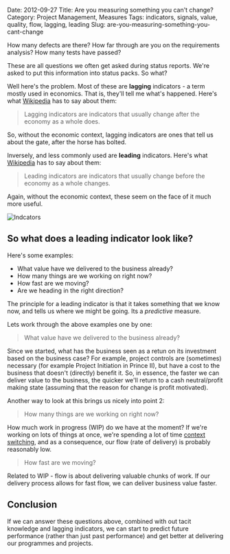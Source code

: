 Date: 2012-09-27
Title: Are you measuring something you can't change? 
Category: Project Management, Measures
Tags: indicators, signals, value, quality, flow, lagging, leading
Slug: are-you-measuring-something-you-cant-change

How many defects are there? How far through are you on the requirements analysis? How many tests have passed?

These are all questions we often get asked during status reports. We're asked to put this information into status packs. So what?

Well here's the problem. Most of these are **lagging** indicators - a term mostly used in economics. That is, they'll tell me what's happened. Here's what [Wikipedia][1] has to say about them:

> Lagging indicators are indicators that usually change after the economy as a whole does.

So, without the economic context, lagging indicators are ones that tell us about the gate, after the horse has bolted.

Inversely, and less commonly used are **leading** indicators. Here's what [Wikipedia][2] has to say about them:

> Leading indicators are indicators that usually change before the economy as a whole changes.

Again, without the economic context, these seem on the face of it much more useful.

![Indcators](http://cdn.benhughes.org/static/images/indicators.png "Lagging & Leading Indicators")

So what does a leading indicator look like?
----



Here's some examples:

* What value have we delivered to the business already?
* How many things are we working on right now?
* How fast are we moving?
* Are we heading in the right direction?

The principle for a leading indicator is that it takes something that we know now,  and tells us where we might be going. Its a *predictive* measure. 

Lets work through the above examples one by one:

> What value have we delivered to the business already?

Since we started, what has the business seen as a retun on its investment based on the business case? For example, project controls are (sometimes) necessary (for example Project Initiation in Prince II), but have a cost to the business that doesn't (directly) benefit it. So, in essence, the faster we can deliver value to the business, the quicker we'll return to a cash neutral/profit making state (assuming that the reason for change is profit motivated).

Another way to look at this brings us nicely into point 2:

> How many things are we working on right now?

How much work in progress (WIP) do we have at the moment? If we're working on lots of things at once, we're spending a lot of time [context switching][3], and as a consequence, our flow (rate of delivery) is probably reasonably low.

> How fast are we moving?

Related to WIP - flow is about delivering valuable chunks of work. If our delivery process allows for fast flow, we can deliver business value faster.

Conclusion
-----

If we can answer these questions above, combined with out tacit knowledge and lagging indicators, we can start to predict future performance (rather than just past performance) and get better at delivering our programmes and projects.


[1]:http://en.wikipedia.org/wiki/Economic_indicator#Lagging_indicators


[2]:http://en.wikipedia.org/wiki/Economic_indicator#Leading_indicators

[3]:http://en.wikipedia.org/wiki/Context_switch